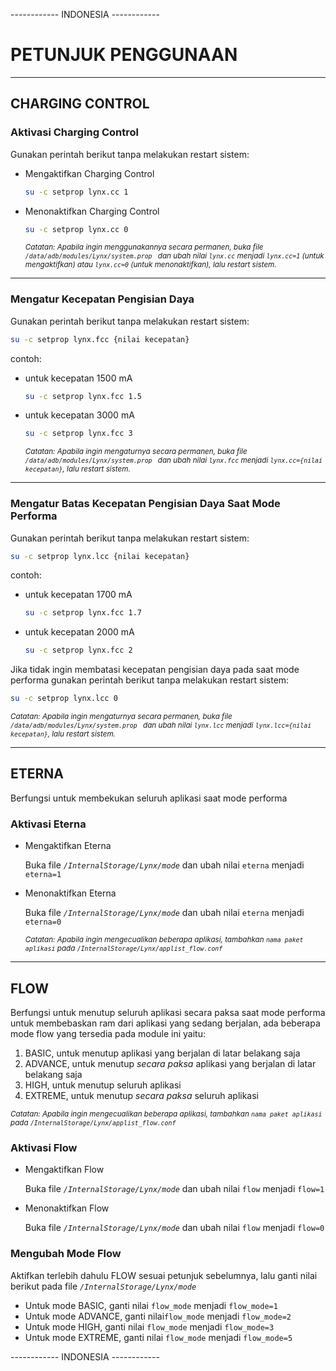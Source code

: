------------ INDONESIA ------------

# PETUNJUK PENGGUNAAN

---

## CHARGING CONTROL
### Aktivasi Charging Control
Gunakan perintah berikut tanpa melakukan restart sistem:
- Mengaktifkan Charging Control
  
  ```bash
  su -c setprop lynx.cc 1
  ```
- Menonaktifkan Charging Control
  ```bash
  su -c setprop lynx.cc 0
  ```

  <sub>_Catatan: Apabila ingin menggunakannya secara permanen, buka file  ``` /data/adb/modules/Lynx/system.prop  ``` dan ubah nilai ```lynx.cc``` menjadi ```lynx.cc=1``` (untuk mengaktifkan) atau ```lynx.cc=0``` (untuk menonaktifkan), lalu restart sistem._</sub>
---
### Mengatur Kecepatan Pengisian Daya
Gunakan perintah berikut tanpa melakukan restart sistem:

  ```bash
  su -c setprop lynx.fcc {nilai kecepatan}
  ```
contoh:
- untuk kecepatan 1500 mA
  
  ```bash
  su -c setprop lynx.fcc 1.5
  ```
- untuk kecepatan 3000 mA
  
  ```bash
  su -c setprop lynx.fcc 3
  ```

    <sub>_Catatan: Apabila ingin mengaturnya secara permanen, buka file  ``` /data/adb/modules/Lynx/system.prop  ``` dan ubah nilai ```lynx.fcc``` menjadi ```lynx.cc={nilai kecepatan}```, lalu restart sistem._</sub>
---
### Mengatur Batas Kecepatan Pengisian Daya Saat Mode Performa
Gunakan perintah berikut tanpa melakukan restart sistem:

  ```bash
  su -c setprop lynx.lcc {nilai kecepatan}
  ```

contoh:
- untuk kecepatan 1700 mA
  
  ```bash
  su -c setprop lynx.fcc 1.7
  ```
- untuk kecepatan 2000 mA
  
  ```bash
  su -c setprop lynx.fcc 2
  ```

Jika tidak ingin membatasi kecepatan pengisian daya pada saat mode performa gunakan perintah berikut tanpa melakukan restart sistem:

  ```bash
  su -c setprop lynx.lcc 0
  ```

   <sub>_Catatan: Apabila ingin mengaturnya secara permanen, buka file  ``` /data/adb/modules/Lynx/system.prop  ``` dan ubah nilai ```lynx.lcc``` menjadi ```lynx.lcc={nilai kecepatan}```, lalu restart sistem._</sub>

---

## ETERNA
Berfungsi untuk membekukan seluruh aplikasi saat mode performa
### Aktivasi Eterna
- Mengaktifkan Eterna
  
  Buka file _```/InternalStorage/Lynx/mode```_ dan ubah nilai ```eterna``` menjadi ```eterna=1```
  
- Menonaktifkan Eterna
  
  Buka file _```/InternalStorage/Lynx/mode```_ dan ubah nilai ```eterna``` menjadi ```eterna=0```
  
  _<sub>Catatan: Apabila ingin mengecualikan beberapa aplikasi, tambahkan _`nama paket aplikasi`_ pada _```/InternalStorage/Lynx/applist_flow.conf```_ </sub>_
---

## FLOW
Berfungsi untuk menutup seluruh aplikasi secara paksa saat mode performa untuk membebaskan ram dari aplikasi yang sedang berjalan, ada beberapa mode flow yang tersedia pada module ini yaitu:
1. BASIC, untuk menutup aplikasi yang berjalan di latar belakang saja
2. ADVANCE, untuk menutup _secara paksa_ aplikasi yang berjalan di latar belakang saja
3. HIGH, untuk menutup seluruh aplikasi
4. EXTREME, untuk menutup _secara paksa_ seluruh aplikasi

_<sub>Catatan: Apabila ingin mengecualikan beberapa aplikasi, tambahkan _`nama paket aplikasi`_ pada _```/InternalStorage/Lynx/applist_flow.conf```_ </sub>_
### Aktivasi Flow
- Mengaktifkan Flow
  
  Buka file _```/InternalStorage/Lynx/mode```_ dan ubah nilai ```flow``` menjadi ```flow=1```
  
- Menonaktifkan Flow
  
  Buka file _```/InternalStorage/Lynx/mode```_ dan ubah nilai ```flow``` menjadi ```flow=0```

### Mengubah Mode Flow
Aktifkan terlebih dahulu FLOW sesuai petunjuk sebelumnya, lalu ganti nilai berikut pada file  _```/InternalStorage/Lynx/mode```_
- Untuk mode BASIC, ganti nilai ```flow_mode``` menjadi ```flow_mode=1```
- Untuk mode ADVANCE, ganti nilai```flow_mode``` menjadi ```flow_mode=2```
- Untuk mode HIGH, ganti nilai ```flow_mode``` menjadi ```flow_mode=3```
- Untuk mode EXTREME, ganti nilai ```flow_mode``` menjadi ```flow_mode=5```

------------ INDONESIA ------------
